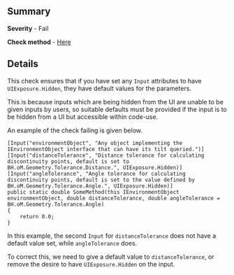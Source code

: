 ## Summary

**Severity** - Fail

**Check method** - [Here](https://github.com/BHoM/Test_Toolkit/blob/main/CodeComplianceTest_Engine/Query/Checks/UIExposureHasDefaultValue.cs)

## Details

This check ensures that if you have set any `Input` attributes to have `UIExposure.Hidden`, they have default values for the parameters.

This is because inputs which are being hidden from the UI are unable to be given inputs by users, so suitable defaults must be provided if the input is to be hidden from a UI but accessible within code-use.

An example of the check failing is given below.

```
[Input("environmentObject", "Any object implementing the IEnvironmentObject interface that can have its tilt queried.")]
[Input("distanceTolerance", "Distance tolerance for calculating discontinuity points, default is set to BH.oM.Geometry.Tolerance.Distance.", UIExposure.Hidden)]
[Input("angleTolerance", "Angle tolerance for calculating discontinuity points, default is set to the value defined by BH.oM.Geometry.Tolerance.Angle.", UIExposure.Hidden)]
public static double SomeMethod(this IEnvironmentObject environmentObject, double distanceTolerance, double angleTolerance = BH.oM.Geometry.Tolerance.Angle)
{
    return 0.0;
}

```

In this example, the second `Input` for `distanceTolerance` does not have a default value set, while `angleTolerance` does.

To correct this, we need to give a default value to `distanceTolerance`, or remove the desire to have `UIExposure.Hidden` on the input.
